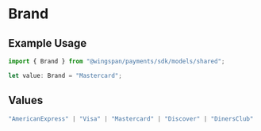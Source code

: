 # Brand

## Example Usage

```typescript
import { Brand } from "@wingspan/payments/sdk/models/shared";

let value: Brand = "Mastercard";
```

## Values

```typescript
"AmericanExpress" | "Visa" | "Mastercard" | "Discover" | "DinersClub" | "JCB"
```